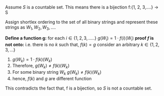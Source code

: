 Assume $S$ is a countable set. This means there is a bijection f:{1, 2, 3,....} &rarr; S

Assign shortlex ordering to the set of all binary strings and represent these strings as $W_1, W_2, W_3,....$

**Define a function g:**
for each $i \in \{1,2,3,.....\}$ $g(W_i) = 1 \cdot f(i)(W_i)$
**proof $f$ is not onto:** i.e. there is no $k$ such that, $f(k) = g$
consider an arbitrary $k \in \{1,2,3,...\}$
1.  $g(W_k) = 1 \cdot f(k)(W_k)$
2.  Therefore,  $g(W_k) \not ={f(k)(W_k)}$
3.  For some binary string $W_k$ $g(W_k) \not ={f(k)(W_k)}$
4.  hence, $f(k)$ and $g$ are different function

This contradicts the fact that, f is a bijection, so $S$ is not a countable set.
